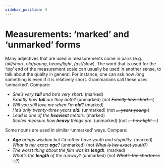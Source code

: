 ```yaml
---
sidebar_position: 9
---
```


# Measurements: ‘marked’ and ‘unmarked’ forms

Many adjectives that are used in measurements come in pairs (e.g. *tall/short*, *old/young*, *heavy/light*, *fast/slow*). The word that is used for the ‘top’ end of the measurement scale can usually be used in another sense, to talk about the quality in general. For instance, one can ask how *long* something is even if it is relatively short. Grammarians call these uses ‘unmarked’. Compare:

- *She’s very **tall** and he’s very short.* (marked)  
  *Exactly how **tall** are they both?* (unmarked) (not *~~Exactly how short …~~*)
- *Will you still love me when I’m **old**?* (marked)  
  *He’s only twenty-three years **old**.* (unmarked) (not *~~… years young.~~*)
- *Lead is one of the **heaviest** metals.* (marked)  
  *Scales measure how **heavy** things are.* (unmarked) (not *~~… how light …~~*)

Some nouns are used in similar ‘unmarked’ ways. Compare:

- ***Age** brings wisdom but I’d rather have youth and stupidity.* (marked)  
  *What is her exact **age**?* (unmarked) (not *~~What is her exact youth?~~*)
- *The worst thing about the film was its **length**.* (marked)  
  *What’s the **length** of the runway?* (unmarked) (not *~~What’s the shortness …?~~*)
